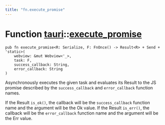 ```yaml
---
title: "fn.execute_promise"
---
```


# Function [tauri](/docs/api/rust/tauri/index.html)::​[execute_promise](/docs/api/rust/tauri/)

    pub fn execute_promise<R: Serialize, F: FnOnce() -> Result<R> + Send + 'static>(
        webview: &mut Webview<'_>, 
        task: F, 
        success_callback: String, 
        error_callback: String
    )

Asynchronously executes the given task and evaluates its Result to the JS promise described by the `success_callback` and `error_callback` function names.

If the Result `is_ok()`, the callback will be the `success_callback` function name and the argument will be the Ok value. If the Result `is_err()`, the callback will be the `error_callback` function name and the argument will be the Err value.
